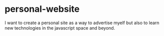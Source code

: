 # personal-website
I want to create a personal site as a way to advertise myelf but also to learn new technologies in the javascript space and beyond.
